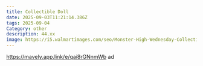 ```yaml
---
title: Collectible Doll
date: 2025-09-03T11:21:14.386Z
tags: 2025-09-04
Category: other
description: 44.xx
image: https://i5.walmartimages.com/seo/Monster-High-Wednesday-Collectible-Doll-Wednesday-Addams-in-Nevermore-Academy-Uniform-with-Thing_4fdc966c-51c9-48a9-9c5b-f0b3c6f66b06.16479d21b96f8b3dfbed889885684306.jpeg?odnHeight=573&odnWidth=573&odnBg=FFFFFF
---
```

https://mavely.app.link/e/qai8rGNnmWb    ad